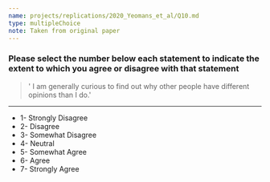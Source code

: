 ```yaml
---
name: projects/replications/2020_Yeomans_et_al/Q10.md
type: multipleChoice
note: Taken from original paper
---
```


### Please select the number below each statement to indicate the extent to which you agree or disagree with that statement

> ' I am generally curious to find out why other people have different opinions than I do.'

---

- 1- Strongly Disagree
- 2- Disagree
- 3- Somewhat Disagree
- 4- Neutral
- 5- Somewhat Agree
- 6- Agree
- 7- Strongly Agree